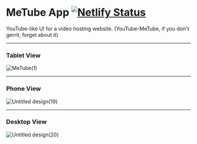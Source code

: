 # MeTube App [![Netlify Status](https://api.netlify.com/api/v1/badges/55127c44-6673-493e-926a-55e9c59bd374/deploy-status)](https://app.netlify.com/sites/metube-v1/deploys)

YouTube-like UI for a video hosting website. (YouTube-MeTube, if you don't gerrit, forget about it)

---

### Tablet View

![MeTube(1)](https://user-images.githubusercontent.com/30528167/160864579-cc46fa2d-883e-4d93-bde5-5c3b1290bdad.png)

---

### Phone View

![Untitled design(19)](https://user-images.githubusercontent.com/30528167/160864600-a5c1ad57-59ba-4be0-9d1b-70918f03e7f0.png)

---

### Desktop View

![Untitled design(20)](https://user-images.githubusercontent.com/30528167/160864589-e9bed382-e5e6-4f13-89f7-8fe8890a2b10.png)

